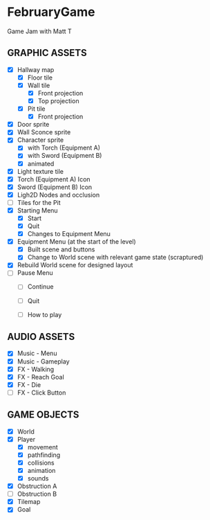 # FebruaryGame
Game Jam with Matt T

## GRAPHIC ASSETS
- [x] Hallway map 
  - [x] Floor tile
  - [x] Wall tile
    - [x] Front projection
    - [x] Top projection 
  - [x] Pit tile
    - [x] Front projection
- [x] Door sprite
- [x] Wall Sconce sprite
- [x] Character sprite
  - [x] with Torch (Equipment A)
  - [x] with Sword (Equipment B)
  - [x] animated
- [x] Light texture tile
- [x] Torch (Equipment A) Icon
- [x] Sword (Equipment B) Icon
- [x] Ligh2D Nodes and occlusion
- [ ] Tiles for the Pit
- [x] Starting Menu
  - [x] Start
  - [x] Quit
  - [x] Changes to Equipment Menu
- [x] Equipment Menu (at the start of the level)
  - [x] Built scene and buttons
  - [x] Change to World scene with relevant game state (scraptured)
- [x] Rebuild World scene for designed layout
- [ ] Pause Menu
  - [ ] Continue
  - [ ] Quit
  - [ ] How to play


## AUDIO ASSETS
- [x] Music - Menu
- [x] Music - Gameplay
- [x] FX - Walking
- [x] FX - Reach Goal
- [x] FX - Die
- [ ] FX - Click Button 

## GAME OBJECTS
- [x] World
- [x] Player 
  - [x] movement
  - [x] pathfinding
  - [x] collisions
  - [x] animation
  - [x] sounds
- [x] Obstruction A
- [ ] Obstruction B
- [x] Tilemap
- [x] Goal
